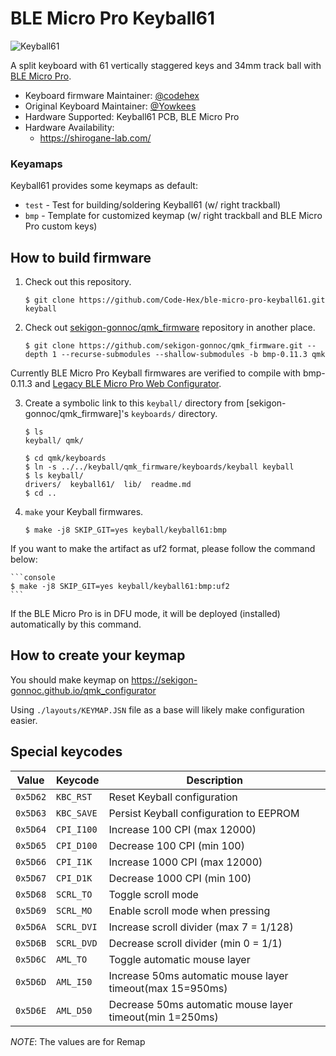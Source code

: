 # BLE Micro Pro Keyball61

![Keyball61](https://raw.githubusercontent.com/Yowkees/keyball/f24aaa449eee3eb635794630aac0181600e94af0/keyball61/doc/rev1/images/kb61_001.jpg)

A split keyboard with 61 vertically staggered keys and 34mm track ball with [BLE Micro Pro](https://sekigon-gonnoc.github.io/BLE-Micro-Pro/#/).

* Keyboard firmware Maintainer: [@codehex](https://twitter.com/codehex)
* Original Keyboard Maintainer: [@Yowkees](https://twitter.com/Yowkees)
* Hardware Supported: Keyball61 PCB, BLE Micro Pro
* Hardware Availability:
  * <https://shirogane-lab.com/>

### Keyamaps

Keyball61 provides some keymaps as default:

* `test` - Test for building/soldering Keyball61 (w/ right trackball)
* `bmp` - Template for customized keymap (w/ right trackball and BLE Micro Pro custom keys)

## How to build firmware

1. Check out this repository.

    ```console
    $ git clone https://github.com/Code-Hex/ble-micro-pro-keyball61.git keyball
    ```

2. Check out [sekigon-gonnoc/qmk_firmware](https://github.com/sekigon-gonnoc/qmk_firmware) repository in another place.

    ```console
    $ git clone https://github.com/sekigon-gonnoc/qmk_firmware.git --depth 1 --recurse-submodules --shallow-submodules -b bmp-0.11.3 qmk
    ```

Currently BLE Micro Pro Keyball firmwares are verified to compile with bmp-0.11.3 and [Legacy BLE Micro Pro Web Configurator](https://sekigon-gonnoc.github.io/BLE-Micro-Pro-WebConfigurator/legacy/#/home).

3. Create a symbolic link to this `keyball/` directory from [sekigon-gonnoc/qmk_firmware]'s `keyboards/` directory.

    ```console
    $ ls
    keyball/ qmk/

    $ cd qmk/keyboards
    $ ln -s ../../keyball/qmk_firmware/keyboards/keyball keyball
    $ ls keyball/
    drivers/  keyball61/  lib/  readme.md
    $ cd ..
    ```

4. `make` your Keyball firmwares.

    ```console
    $ make -j8 SKIP_GIT=yes keyball/keyball61:bmp
    ```

If you want to make the artifact as uf2 format, please follow the command below:

    ```console
    $ make -j8 SKIP_GIT=yes keyball/keyball61:bmp:uf2
    ```

If the BLE Micro Pro is in DFU mode, it will be deployed (installed) automatically by this command.

## How to create your keymap

You should make keymap on https://sekigon-gonnoc.github.io/qmk_configurator

Using `./layouts/KEYMAP.JSN` file as a base will likely make configuration easier.

## Special keycodes

Value    | Keycode    |Description
---------|------------|------------------------------------------------------------------
`0x5D62` | `KBC_RST`  | Reset Keyball configuration
`0x5D63` | `KBC_SAVE` | Persist Keyball configuration to EEPROM
`0x5D64` | `CPI_I100` | Increase 100 CPI (max 12000)
`0x5D65` | `CPI_D100` | Decrease 100 CPI (min 100)
`0x5D66` | `CPI_I1K`  | Increase 1000 CPI (max 12000)
`0x5D67` | `CPI_D1K`  | Decrease 1000 CPI (min 100)
`0x5D68` | `SCRL_TO`  | Toggle scroll mode
`0x5D69` | `SCRL_MO`  | Enable scroll mode when pressing
`0x5D6A` | `SCRL_DVI` | Increase scroll divider (max 7 = 1/128)
`0x5D6B` | `SCRL_DVD` | Decrease scroll divider (min 0 = 1/1)
`0x5D6C` | `AML_TO`   | Toggle automatic mouse layer
`0x5D6D` | `AML_I50`  | Increase 50ms automatic mouse layer timeout(max 15=950ms)
`0x5D6E` | `AML_D50`  | Decrease 50ms automatic mouse layer timeout(min 1=250ms)

*NOTE*: The values are for Remap
